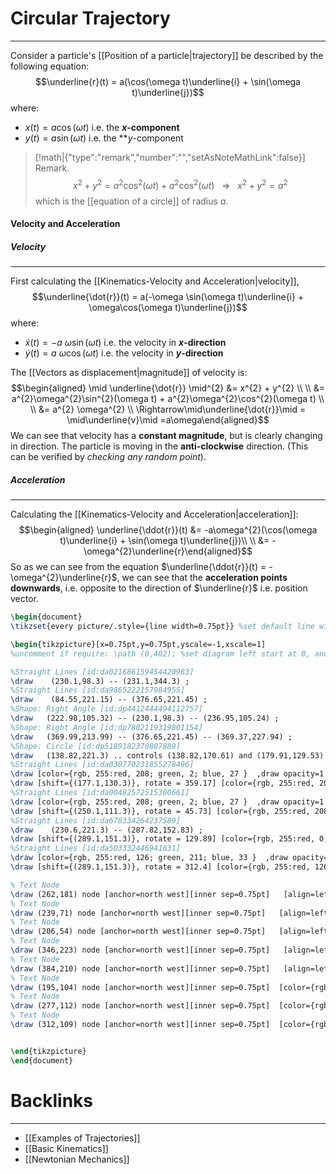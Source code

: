 # Circular Trajectory
---
Consider a particle's [[Position of a particle|trajectory]] be described by the following equation:
$$\underline{r}(t) = a(\cos(\omega t)\underline{i} + \sin(\omega t)\underline{j})$$
where:
- $x(t) = a\cos(\omega t)$ i.e. the **$x$-component**
-  $y(t) = a\sin(\omega t)$ i.e. the **$y$-component

> [!math|{"type":"remark","number":"","setAsNoteMathLink":false}] Remark.
> $$x^{2}+ y^{2} = a^{2}\cos^{2}(\omega t) + a^{2}\cos^{2}(\omega t) \ \ \ \Rightarrow \ \ \  x^{2} + y^{2} = a^{2}$$
> which is the [[equation of a circle]] of radius $a$.

#### Velocity and Acceleration
##### Velocity
---
First calculating the [[Kinematics-Velocity and Acceleration|velocity]],
$$\underline{\dot{r}}(t) = a(-\omega \sin(\omega t)\underline{i} + \omega\cos(\omega t)\underline{j})$$
where:
- $\dot{x}(t) = -a\ \omega\sin(\omega t)$ i.e. the velocity in **$x$-direction**
- $\dot{y}(t) = a\ \omega\cos(\omega t)$ i.e. the velocity in **$y$-direction**

The [[Vectors as displacement|magnitude]] of velocity is:
$$\begin{aligned} \mid \underline{\dot{r}} \mid^{2} &= x^{2} + y^{2} \\ \\
&= a^{2}\omega^{2}\sin^{2}(\omega t) + a^{2}\omega^{2}\cos^{2}(\omega t) \\ \\
&= a^{2} \omega^{2} \\
\Rightarrow\mid\underline{\dot{r}}\mid =  \mid\underline{v}\mid =a\omega\end{aligned}$$
We can see that velocity has a **constant magnitude**, but is clearly changing in direction. 
The particle is moving in the **anti-clockwise** direction. (This can be verified by *checking any random point*). 

##### Acceleration
---
Calculating the [[Kinematics-Velocity and Acceleration|acceleration]]:
$$\begin{aligned} \underline{\ddot{r}}(t) &= -a\omega^{2}(\cos(\omega t)\underline{i} + \sin(\omega t)\underline{j})\\ \\
&= -\omega^{2}\underline{r}\end{aligned}$$
So as we can see from the equation $\underline{\ddot{r}}(t) = -\omega^{2}\underline{r}$, we can see that the **acceleration points downwards**, i.e. opposite to the direction of $\underline{r}$ i.e. position vector. 

```tikz
\begin{document}
\tikzset{every picture/.style={line width=0.75pt}} %set default line width to 0.75pt        

\begin{tikzpicture}[x=0.75pt,y=0.75pt,yscale=-1,xscale=1]
%uncomment if require: \path (0,402); %set diagram left start at 0, and has height of 402

%Straight Lines [id:da021686159454420983] 
\draw    (230.1,98.3) -- (231.1,344.3) ;
%Straight Lines [id:da9865222157984955] 
\draw    (84.55,221.15) -- (376.65,221.45) ;
%Shape: Right Angle [id:dp4412444494112757] 
\draw   (222.98,105.32) -- (230.1,98.3) -- (236.95,105.24) ;
%Shape: Right Angle [id:dp7802119319801154] 
\draw   (369.99,213.99) -- (376.65,221.45) -- (369.37,227.94) ;
%Shape: Circle [id:dp5189182370807889] 
\draw   (138.82,221.3) .. controls (138.82,170.61) and (179.91,129.53) .. (230.6,129.53) .. controls (281.29,129.53) and (322.37,170.61) .. (322.37,221.3) .. controls (322.37,271.99) and (281.29,313.07) .. (230.6,313.07) .. controls (179.91,313.07) and (138.82,271.99) .. (138.82,221.3) -- cycle ;
%Straight Lines [id:da030770231855278496] 
\draw [color={rgb, 255:red, 208; green, 2; blue, 27 }  ,draw opacity=1 ]   (230.6,129.53) -- (179.1,130.27) ;
\draw [shift={(177.1,130.3)}, rotate = 359.17] [color={rgb, 255:red, 208; green, 2; blue, 27 }  ,draw opacity=1 ][line width=0.75]    (10.93,-3.29) .. controls (6.95,-1.4) and (3.31,-0.3) .. (0,0) .. controls (3.31,0.3) and (6.95,1.4) .. (10.93,3.29)   ;
%Straight Lines [id:da00482572515300661] 
\draw [color={rgb, 255:red, 208; green, 2; blue, 27 }  ,draw opacity=1 ]   (289.1,151.3) -- (251.5,112.73) ;
\draw [shift={(250.1,111.3)}, rotate = 45.73] [color={rgb, 255:red, 208; green, 2; blue, 27 }  ,draw opacity=1 ][line width=0.75]    (10.93,-3.29) .. controls (6.95,-1.4) and (3.31,-0.3) .. (0,0) .. controls (3.31,0.3) and (6.95,1.4) .. (10.93,3.29)   ;
%Straight Lines [id:da678334264237589] 
\draw    (230.6,221.3) -- (287.82,152.83) ;
\draw [shift={(289.1,151.3)}, rotate = 129.89] [color={rgb, 255:red, 0; green, 0; blue, 0 }  ][line width=0.75]    (10.93,-3.29) .. controls (6.95,-1.4) and (3.31,-0.3) .. (0,0) .. controls (3.31,0.3) and (6.95,1.4) .. (10.93,3.29)   ;
%Straight Lines [id:da503332446941831] 
\draw [color={rgb, 255:red, 126; green, 211; blue, 33 }  ,draw opacity=1 ]   (310.1,128.3) -- (290.45,149.82) ;
\draw [shift={(289.1,151.3)}, rotate = 312.4] [color={rgb, 255:red, 126; green, 211; blue, 33 }  ,draw opacity=1 ][line width=0.75]    (10.93,-3.29) .. controls (6.95,-1.4) and (3.31,-0.3) .. (0,0) .. controls (3.31,0.3) and (6.95,1.4) .. (10.93,3.29)   ;

% Text Node
\draw (262,181) node [anchor=north west][inner sep=0.75pt]   [align=left] {$\displaystyle \underline{r}( t)$};
% Text Node
\draw (239,71) node [anchor=north west][inner sep=0.75pt]   [align=left] {$\displaystyle \underline{j}$};
% Text Node
\draw (206,54) node [anchor=north west][inner sep=0.75pt]   [align=left] {$\displaystyle y$};
% Text Node
\draw (346,223) node [anchor=north west][inner sep=0.75pt]   [align=left] {$\displaystyle \underline{i}$};
% Text Node
\draw (384,210) node [anchor=north west][inner sep=0.75pt]   [align=left] {$\displaystyle x$};
% Text Node
\draw (195,104) node [anchor=north west][inner sep=0.75pt]  [color={rgb, 255:red, 208; green, 2; blue, 27 }  ,opacity=1 ] [align=left] {$\displaystyle \underline{v}$};
% Text Node
\draw (277,112) node [anchor=north west][inner sep=0.75pt]  [color={rgb, 255:red, 208; green, 2; blue, 27 }  ,opacity=1 ] [align=left] {$\displaystyle \underline{v}$};
% Text Node
\draw (312,109) node [anchor=north west][inner sep=0.75pt]  [color={rgb, 255:red, 126; green, 211; blue, 33 }  ,opacity=1 ] [align=left] {$\displaystyle \underline{a}$};


\end{tikzpicture}
\end{document}
```
# Backlinks
---
- [[Examples of Trajectories]]
- [[Basic Kinematics]]
- [[Newtonian Mechanics]]